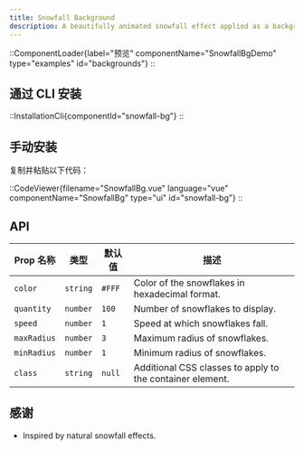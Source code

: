 ```yaml
---
title: Snowfall Background
description: A beautifully animated snowfall effect applied as a background.
---
```


::ComponentLoader{label="预览" componentName="SnowfallBgDemo" type="examples" id="backgrounds"}
::

## 通过 CLI 安装

::InstallationCli{componentId="snowfall-bg"}
::

## 手动安装

复制并粘贴以下代码：

::CodeViewer{filename="SnowfallBg.vue" language="vue" componentName="SnowfallBg" type="ui" id="snowfall-bg"}
::

## API

| Prop 名称   | 类型     | 默认值 | 描述                                                      |
| ----------- | -------- | ------ | --------------------------------------------------------- |
| `color`     | `string` | `#FFF` | Color of the snowflakes in hexadecimal format.            |
| `quantity`  | `number` | `100`  | Number of snowflakes to display.                          |
| `speed`     | `number` | `1`    | Speed at which snowflakes fall.                           |
| `maxRadius` | `number` | `3`    | Maximum radius of snowflakes.                             |
| `minRadius` | `number` | `1`    | Minimum radius of snowflakes.                             |
| `class`     | `string` | `null` | Additional CSS classes to apply to the container element. |

## 感谢

- Inspired by natural snowfall effects.
